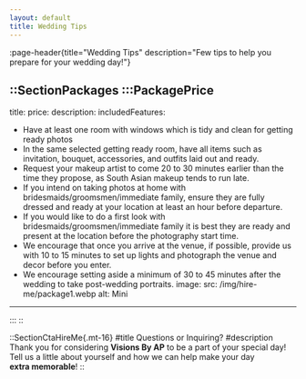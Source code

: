 ```yaml
---
layout: default
title: Wedding Tips
---
```


:page-header{title="Wedding Tips" description="Few tips to help you prepare for your wedding day!"}

::SectionPackages
:::PackagePrice
---
title:
price: 
description: 
includedFeatures:
  - Have at least one room with windows which is tidy and clean for getting ready photos
  - In the same selected getting ready room, have all items such as invitation, bouquet, accessories, and outfits laid out and ready.
  - Request your makeup artist to come 20 to 30 minutes earlier than the time they propose, as South Asian makeup tends to run late.
  - If you intend on taking photos at home with bridesmaids/groomsmen/immediate family, ensure they are fully dressed and ready at your location at least an hour before departure.
  - If you would like to do a first look with bridesmaids/groomsmen/immediate family it is best they are ready and present at the location before the photography start time.
  - We encourage that once you arrive at the venue, if possible, provide us with 10 to 15 minutes to set up lights and photograph the venue and decor before you enter.
  - We encourage setting aside a minimum of 30 to 45 minutes after the wedding to take post-wedding portraits.
image:
  src: /img/hire-me/package1.webp
  alt: Mini
---
:::
::

::SectionCtaHireMe{.mt-16}
#title
Questions or Inquiring?
#description
Thank you for considering __Visions By AP__ to be a part of your special day! 
<br>
Tell us a little about yourself and how we can help make your day 
<br>
__extra memorable__!
::
